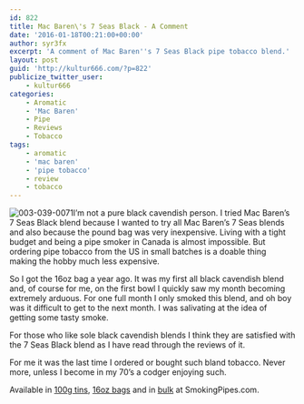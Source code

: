 ```yaml
---
id: 822
title: Mac Baren\'s 7 Seas Black - A Comment
date: '2016-01-18T00:21:00+00:00'
author: syr3fx
excerpt: 'A comment of Mac Baren''s 7 Seas Black pipe tobacco blend.'
layout: post
guid: 'http://kultur666.com/?p=822'
publicize_twitter_user:
    - kultur666
categories:
    - Aromatic
    - 'Mac Baren'
    - Pipe
    - Reviews
    - Tobacco
tags:
    - aromatic
    - 'mac baren'
    - 'pipe tobacco'
    - review
    - tobacco
---
```


![003-039-0071](http://localhost:8080/wp-content/uploads/2016/01/003-039-0071.jpg)I’m not a pure black cavendish person. I tried Mac Baren’s 7 Seas Black blend because I wanted to try all Mac Baren’s 7 Seas blends and also because the pound bag was very inexpensive. Living with a tight budget and being a pipe smoker in Canada is almost impossible. But ordering pipe tobacco from the US in small batches is a doable thing making the hobby much less expensive.

So I got the 16oz bag a year ago. It was my first all black cavendish blend and, of course for me, on the first bowl I quickly saw my month becoming extremely arduous. For one full month I only smoked this blend, and oh boy was it difficult to get to the next month. I was salivating at the idea of getting some tasty smoke.

For those who like sole black cavendish blends I think they are satisfied with the 7 Seas Black blend as I have read through the reviews of it.

For me it was the last time I ordered or bought such bland tobacco. Never more, unless I become in my 70’s a codger enjoying such.

Available in [100g tins](http://www.smokingpipes.com/tobacco/by-maker/mac-baren/moreinfo.cfm?product_id=86806), [16oz bags](http://www.smokingpipes.com/tobacco/by-maker/mac-baren/moreinfo.cfm?product_id=90235) and in [bulk](http://www.smokingpipes.com/tobacco/by-maker/mac-baren/bulk/moreinfo.cfm?product_id=86807) at SmokingPipes.com.